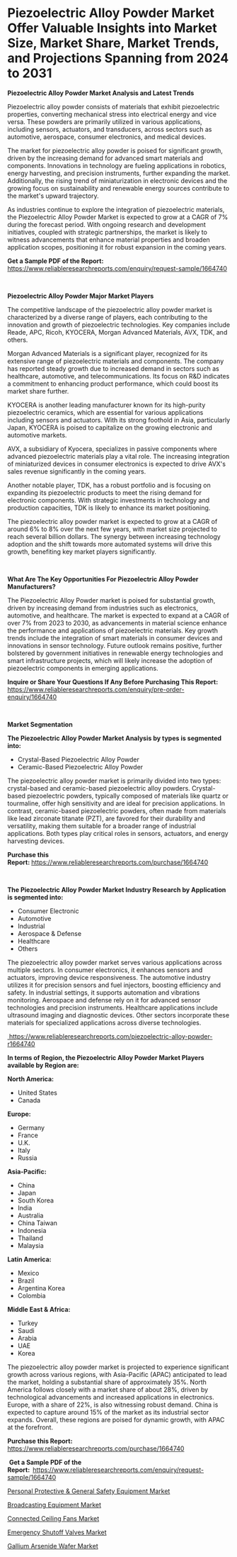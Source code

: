 <p><h1>Piezoelectric Alloy Powder Market Offer Valuable Insights into Market Size, Market Share, Market Trends, and Projections Spanning from 2024 to 2031</h1></p><p><strong>Piezoelectric Alloy Powder Market Analysis and Latest Trends</strong></p>
<p><p>Piezoelectric alloy powder consists of materials that exhibit piezoelectric properties, converting mechanical stress into electrical energy and vice versa. These powders are primarily utilized in various applications, including sensors, actuators, and transducers, across sectors such as automotive, aerospace, consumer electronics, and medical devices.</p><p>The market for piezoelectric alloy powder is poised for significant growth, driven by the increasing demand for advanced smart materials and components. Innovations in technology are fueling applications in robotics, energy harvesting, and precision instruments, further expanding the market. Additionally, the rising trend of miniaturization in electronic devices and the growing focus on sustainability and renewable energy sources contribute to the market's upward trajectory. </p><p>As industries continue to explore the integration of piezoelectric materials, the Piezoelectric Alloy Powder Market is expected to grow at a CAGR of 7% during the forecast period. With ongoing research and development initiatives, coupled with strategic partnerships, the market is likely to witness advancements that enhance material properties and broaden application scopes, positioning it for robust expansion in the coming years.</p></p>
<p><strong>Get a Sample PDF of the Report:&nbsp;</strong> <a href="https://www.reliableresearchreports.com/enquiry/request-sample/1664740?utm_campaign=120&utm_medium=2&utm_source=Github&utm_content=ia&utm_term=28092024&utm_id=piezoelectric-alloy-powder">https://www.reliableresearchreports.com/enquiry/request-sample/1664740</a></p>
<p>&nbsp;</p>
<p><strong>Piezoelectric Alloy Powder Major Market Players</strong></p>
<p><p>The competitive landscape of the piezoelectric alloy powder market is characterized by a diverse range of players, each contributing to the innovation and growth of piezoelectric technologies. Key companies include Reade, APC, Ricoh, KYOCERA, Morgan Advanced Materials, AVX, TDK, and others.</p><p>Morgan Advanced Materials is a significant player, recognized for its extensive range of piezoelectric materials and components. The company has reported steady growth due to increased demand in sectors such as healthcare, automotive, and telecommunications. Its focus on R&D indicates a commitment to enhancing product performance, which could boost its market share further.</p><p>KYOCERA is another leading manufacturer known for its high-purity piezoelectric ceramics, which are essential for various applications including sensors and actuators. With its strong foothold in Asia, particularly Japan, KYOCERA is poised to capitalize on the growing electronic and automotive markets. </p><p>AVX, a subsidiary of Kyocera, specializes in passive components where advanced piezoelectric materials play a vital role. The increasing integration of miniaturized devices in consumer electronics is expected to drive AVX's sales revenue significantly in the coming years.</p><p>Another notable player, TDK, has a robust portfolio and is focusing on expanding its piezoelectric products to meet the rising demand for electronic components. With strategic investments in technology and production capacities, TDK is likely to enhance its market positioning.</p><p>The piezoelectric alloy powder market is expected to grow at a CAGR of around 6% to 8% over the next few years, with market size projected to reach several billion dollars. The synergy between increasing technology adoption and the shift towards more automated systems will drive this growth, benefiting key market players significantly.</p></p>
<p>&nbsp;</p>
<p><strong>What Are The Key Opportunities For Piezoelectric Alloy Powder Manufacturers?</strong></p>
<p><p>The Piezoelectric Alloy Powder market is poised for substantial growth, driven by increasing demand from industries such as electronics, automotive, and healthcare. The market is expected to expand at a CAGR of over 7% from 2023 to 2030, as advancements in material science enhance the performance and applications of piezoelectric materials. Key growth trends include the integration of smart materials in consumer devices and innovations in sensor technology. Future outlook remains positive, further bolstered by government initiatives in renewable energy technologies and smart infrastructure projects, which will likely increase the adoption of piezoelectric components in emerging applications.</p></p>
<p><strong>Inquire or Share Your Questions If Any Before Purchasing This Report:</strong> <a href="https://www.reliableresearchreports.com/enquiry/pre-order-enquiry/1664740?utm_campaign=120&utm_medium=2&utm_source=Github&utm_content=ia&utm_term=28092024&utm_id=piezoelectric-alloy-powder">https://www.reliableresearchreports.com/enquiry/pre-order-enquiry/1664740</a></p>
<p>&nbsp;</p>
<p><strong>Market Segmentation</strong></p>
<p><strong>The Piezoelectric Alloy Powder Market Analysis by types is segmented into:</strong></p>
<p><ul><li>Crystal-Based Piezoelectric Alloy Powder</li><li>Ceramic-Based Piezoelectric Alloy Powder</li></ul></p>
<p><p>The piezoelectric alloy powder market is primarily divided into two types: crystal-based and ceramic-based piezoelectric alloy powders. Crystal-based piezoelectric powders, typically composed of materials like quartz or tourmaline, offer high sensitivity and are ideal for precision applications. In contrast, ceramic-based piezoelectric powders, often made from materials like lead zirconate titanate (PZT), are favored for their durability and versatility, making them suitable for a broader range of industrial applications. Both types play critical roles in sensors, actuators, and energy harvesting devices.</p></p>
<p><strong>Purchase this Report:&nbsp;</strong><a href="https://www.reliableresearchreports.com/purchase/1664740?utm_campaign=120&utm_medium=2&utm_source=Github&utm_content=ia&utm_term=28092024&utm_id=piezoelectric-alloy-powder">https://www.reliableresearchreports.com/purchase/1664740</a></p>
<p>&nbsp;</p>
<p><strong>The Piezoelectric Alloy Powder Market Industry Research by Application is segmented into:</strong></p>
<p><ul><li>Consumer Electronic</li><li>Automotive</li><li>Industrial</li><li>Aerospace & Defense</li><li>Healthcare</li><li>Others</li></ul></p>
<p><p>The piezoelectric alloy powder market serves various applications across multiple sectors. In consumer electronics, it enhances sensors and actuators, improving device responsiveness. The automotive industry utilizes it for precision sensors and fuel injectors, boosting efficiency and safety. In industrial settings, it supports automation and vibrations monitoring. Aerospace and defense rely on it for advanced sensor technologies and precision instruments. Healthcare applications include ultrasound imaging and diagnostic devices. Other sectors incorporate these materials for specialized applications across diverse technologies.</p></p>
<p><a href="https://www.reliableresearchreports.com/piezoelectric-alloy-powder-r1664740?utm_campaign=120&utm_medium=2&utm_source=Github&utm_content=ia&utm_term=28092024&utm_id=piezoelectric-alloy-powder">&nbsp;https://www.reliableresearchreports.com/piezoelectric-alloy-powder-r1664740</a></p>
<p><strong>In terms of Region, the Piezoelectric Alloy Powder Market Players available by Region are:</strong></p>
<p>
    <p> <strong> North America: </strong>
        <ul>
            <li>United States</li>
            <li>Canada</li>
        </ul>
        </p> 
    <p> <strong> Europe: </strong>
        <ul>
            <li>Germany</li>
            <li>France</li>
            <li>U.K.</li>
            <li>Italy</li>
            <li>Russia</li>
        </ul>
        </p> 
    <p> <strong> Asia-Pacific: </strong>
        <ul>
            <li>China</li>
            <li>Japan</li>
            <li>South Korea</li>
            <li>India</li>
            <li>Australia</li>
            <li>China Taiwan</li>
            <li>Indonesia</li>
            <li>Thailand</li>
            <li>Malaysia</li>
        </ul>
        </p> 
    <p> <strong> Latin America: </strong>
        <ul>
            <li>Mexico</li>
            <li>Brazil</li>
            <li>Argentina Korea</li>
            <li>Colombia</li>
        </ul>
        </p> 
    <p> <strong> Middle East & Africa: </strong>
        <ul>
            <li>Turkey</li>
            <li>Saudi</li>
            <li>Arabia</li>
            <li>UAE</li>
            <li>Korea</li>
        </ul>
    </p>
    </p>
<p><p>The piezoelectric alloy powder market is projected to experience significant growth across various regions, with Asia-Pacific (APAC) anticipated to lead the market, holding a substantial share of approximately 35%. North America follows closely with a market share of about 28%, driven by technological advancements and increased applications in electronics. Europe, with a share of 22%, is also witnessing robust demand. China is expected to capture around 15% of the market as its industrial sector expands. Overall, these regions are poised for dynamic growth, with APAC at the forefront.</p></p>
<p><strong>Purchase this Report: </strong><a href="https://www.reliableresearchreports.com/purchase/1664740?utm_campaign=120&utm_medium=2&utm_source=Github&utm_content=ia&utm_term=28092024&utm_id=piezoelectric-alloy-powder">https://www.reliableresearchreports.com/purchase/1664740</a></p>
<p>&nbsp;<strong>Get a Sample PDF of the Report:&nbsp;&nbsp;</strong><a href="https://www.reliableresearchreports.com/enquiry/request-sample/1664740?utm_campaign=120&utm_medium=2&utm_source=Github&utm_content=ia&utm_term=28092024&utm_id=piezoelectric-alloy-powder">https://www.reliableresearchreports.com/enquiry/request-sample/1664740</a></p>
<p><strong></strong></p>
<p><p><a href="https://github.com/LacThu1/Market-Research-Report-List-1/blob/main/personal-protective-general-safety-equipment-market.md?utm_campaign=120&utm_medium=2&utm_source=Github&utm_content=ia&utm_term=28092024&utm_id=piezoelectric-alloy-powder">Personal Protective & General Safety Equipment Market</a></p><p><a href="https://issuu.com/reportprime-2/docs/broadcasting-equipment-market-size-_cc08cbdc8cb624?utm_campaign=120&utm_medium=2&utm_source=Github&utm_content=ia&utm_term=28092024&utm_id=piezoelectric-alloy-powder">Broadcasting Equipment Market</a></p><p><a href="https://www.linkedin.com/pulse/booming-connected-ceiling-fans-market-sector-analysis-growth-l7duc?utm_campaign=120&utm_medium=2&utm_source=Github&utm_content=ia&utm_term=28092024&utm_id=piezoelectric-alloy-powder">Connected Ceiling Fans Market</a></p><p><a href="https://www.linkedin.com/pulse/global-market-pulse-trends-growth-analysis-emergency-shutoff-valves-v0kxe?utm_campaign=120&utm_medium=2&utm_source=Github&utm_content=ia&utm_term=28092024&utm_id=piezoelectric-alloy-powder">Emergency Shutoff Valves Market</a></p><p><a href="https://issuu.com/reportprime-2/docs/gallium-arsenide-wafer-market-size-_c6efb8995effd6?utm_campaign=120&utm_medium=2&utm_source=Github&utm_content=ia&utm_term=28092024&utm_id=piezoelectric-alloy-powder">Gallium Arsenide Wafer Market</a></p></p>